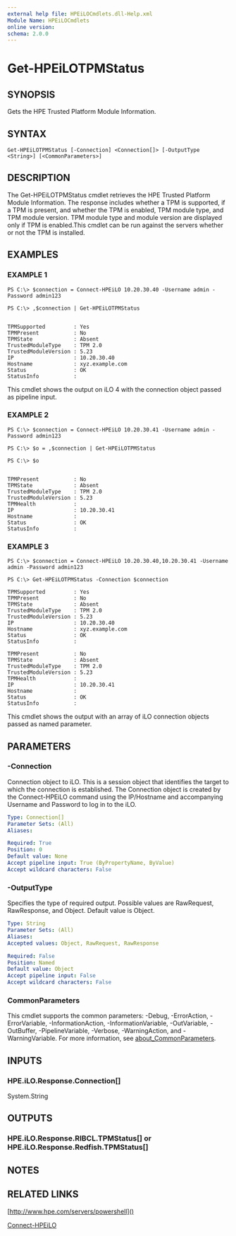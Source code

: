 ```yaml
---
external help file: HPEiLOCmdlets.dll-Help.xml
Module Name: HPEiLOCmdlets
online version:
schema: 2.0.0
---
```


# Get-HPEiLOTPMStatus

## SYNOPSIS
Gets the HPE Trusted Platform Module Information.

## SYNTAX

```
Get-HPEiLOTPMStatus [-Connection] <Connection[]> [-OutputType <String>] [<CommonParameters>]
```

## DESCRIPTION
The Get-HPEiLOTPMStatus cmdlet retrieves the HPE Trusted Platform Module Information.
The response includes whether a TPM is supported, if a TPM is present, and whether the TPM is enabled, TPM module type, and TPM module version.
TPM module type and module version are displayed only if TPM is enabled.This cmdlet can be run against the servers whether or not the TPM is installed.

## EXAMPLES

### EXAMPLE 1
```
PS C:\> $connection = Connect-HPEiLO 10.20.30.40 -Username admin -Password admin123 

PS C:\> ,$connection | Get-HPEiLOTPMStatus


TPMSupported         : Yes
TPMPresent           : No
TPMState             : Absent
TrustedModuleType    : TPM 2.0
TrustedModuleVersion : 5.23
IP                   : 10.20.30.40
Hostname             : xyz.example.com
Status               : OK
StatusInfo           :
```

This cmdlet shows the output on iLO 4 with the connection object passed as pipeline input.

### EXAMPLE 2
```
PS C:\> $connection = Connect-HPEiLO 10.20.30.41 -Username admin -Password admin123 

PS C:\> $o = ,$connection | Get-HPEiLOTPMStatus

PS C:\> $o


TPMPresent           : No
TPMState             : Absent
TrustedModuleType    : TPM 2.0
TrustedModuleVersion : 5.23
TPMHealth            : 
IP                   : 10.20.30.41
Hostname             : 
Status               : OK
StatusInfo           :
```

### EXAMPLE 3
```
PS C:\> $connection = Connect-HPEiLO 10.20.30.40,10.20.30.41 -Username admin -Password admin123 

PS C:\> Get-HPEiLOTPMStatus -Connection $connection 

TPMSupported         : Yes
TPMPresent           : No
TPMState             : Absent
TrustedModuleType    : TPM 2.0
TrustedModuleVersion : 5.23
IP                   : 10.20.30.40
Hostname             : xyz.example.com
Status               : OK
StatusInfo           : 

TPMPresent           : No
TPMState             : Absent
TrustedModuleType    : TPM 2.0
TrustedModuleVersion : 5.23
TPMHealth            : 
IP                   : 10.20.30.41
Hostname             : 
Status               : OK
StatusInfo           :
```

This cmdlet shows the output with an array of iLO connection objects passed as named parameter.

## PARAMETERS

### -Connection
Connection object to iLO.
This is a session object that identifies the target to which the connection is established.
The Connection object is created by the Connect-HPEiLO command using the IP/Hostname and accompanying Username and Password to log in to the iLO.

```yaml
Type: Connection[]
Parameter Sets: (All)
Aliases:

Required: True
Position: 0
Default value: None
Accept pipeline input: True (ByPropertyName, ByValue)
Accept wildcard characters: False
```

### -OutputType
Specifies the type of required output.
Possible values are RawRequest, RawResponse, and Object.
Default value is Object.

```yaml
Type: String
Parameter Sets: (All)
Aliases:
Accepted values: Object, RawRequest, RawResponse

Required: False
Position: Named
Default value: Object
Accept pipeline input: False
Accept wildcard characters: False
```

### CommonParameters
This cmdlet supports the common parameters: -Debug, -ErrorAction, -ErrorVariable, -InformationAction, -InformationVariable, -OutVariable, -OutBuffer, -PipelineVariable, -Verbose, -WarningAction, and -WarningVariable. For more information, see [about_CommonParameters](http://go.microsoft.com/fwlink/?LinkID=113216).

## INPUTS

### HPE.iLO.Response.Connection[]
System.String
## OUTPUTS

### HPE.iLO.Response.RIBCL.TPMStatus[] or HPE.iLO.Response.Redfish.TPMStatus[]
## NOTES

## RELATED LINKS

[http://www.hpe.com/servers/powershell]()

[Connect-HPEiLO]()

